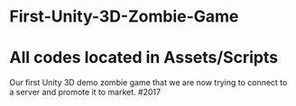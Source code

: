 # First-Unity-3D-Zombie-Game
# All codes located in Assets/Scripts

Our first Unity 3D demo zombie game that we are now trying to connect to a server and promote it to market. 
#2017




